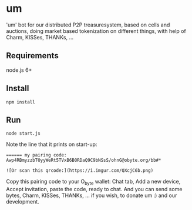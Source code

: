# um

'um' bot for our distributed P2P treasuresystem, based on cells and auctions, doing market based tokenization on different things, with help of Charm, KISSes, THANKs, ...

## Requirements

node.js 6+

## Install
```
npm install
```
## Run
```
node start.js
```
Note the line that it prints on start-up:
```
====== my pairing code: Awp4RBmyzzbTOyyWeRt5TVxB6BORDaQ9C9bNSsS/ohnG@obyte.org/bb#*

![Or scan this qrcode:](https://i.imgur.com/QXcjC6b.png)

```
Copy this pairing code to your O<sub>byte</sub> wallet: Chat tab, Add a new device, Accept invitation, paste the code, ready to chat. 
And you can send some bytes, Charm, KISSes, THANKs, ... if you wish, to donate um :) and our development.

